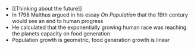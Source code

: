 - [[Thinking about the future]]
- In 1798 Malthus argued in his essay *On Population* that the 19th century would see an end to human progress 
- He calculated that the exponentially growing human race was reaching the planets capacity on food generation 
- Population growth is geometric, food generation growth is linear